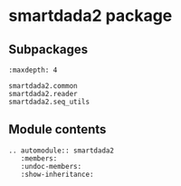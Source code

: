 # smartdada2 package

## Subpackages

```{toctree}
:maxdepth: 4

smartdada2.common
smartdada2.reader
smartdada2.seq_utils
```

## Module contents

```{eval-rst}
.. automodule:: smartdada2
   :members:
   :undoc-members:
   :show-inheritance:
```
